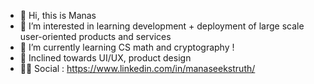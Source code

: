 - 👋 Hi, this is Manas
- 👀 I’m interested in learning development + deployment of large scale user-oriented products and services
- 🌱 I’m currently learning CS math and cryptography !
- 💞️ Inclined towards UI/UX, product design 
- 👨‍💻 Social : https://www.linkedin.com/in/manaseekstruth/

<!---
ma-phi/ma-phi is a ✨ special ✨ repository because its `README.md` (this file) appears on your GitHub profile.
You can click the Preview link to take a look at your changes.
--->
